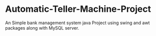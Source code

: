 # Automatic-Teller-Machine-Project
An Simple bank management system java Project using swing and awt packages along with MySQL server.
